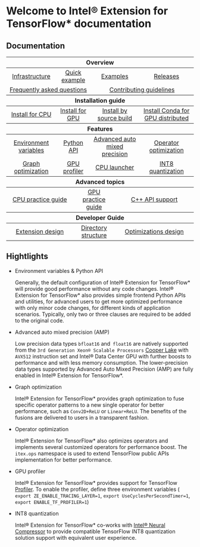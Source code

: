 # Welcome to Intel® Extension for TensorFlow* documentation


## Documentation

<table class="docutils">
  <thead>
  <tr>
    <th colspan="12">Overview</th>
  </tr>
  </thead>
  <tbody>
    <tr>
      <td colspan="3" align="center"><a href="guide/infrastructure.md">Infrastructure</a></td>
      <td colspan="3" align="center"><a href="../examples/quick_example.md">Quick example</a></td>
      <td colspan="3" align="center"><a href="../examples">Examples</a></td>
      <td colspan="3" align="center"><a href="community/releases.md">Releases</a></td>
    </tr>
    <tr>
      <td colspan="6" align="center"><a href="guide/FAQ.md">Frequently asked questions</a></td>
      <td colspan="6" align="center"><a href="community/contributing.md">Contributing guidelines</a></td>
    </tr>
  </tbody>
  <thead>
  <tr>
    <th colspan="12">Installation guide</th>
  </tr>
  </thead>
  <tbody>
    <tr>
      <td colspan="3" align="center"><a href="install/experimental/install_for_cpu.md">Install for CPU</a></td>
      <td colspan="3" align="center"><a href="install/install_for_gpu.md">Install for GPU</a></td>
      <td colspan="3" align="center"><a href="install/how_to_build.md">Install by source build</a></td>
	  <td colspan="3" align="center"><a href="install/experimental/install_for_gpu_conda.md">Install Conda for GPU distributed</a></td>
    </tr>
  </tbody>
  <thead>
    <tr>
      <th colspan="12">Features</th>
    </tr>
  </thead>
  <tbody>
    <tr>
        <td colspan="3" align="center"><a href="guide/environment_variables.md">Environment variables</a></td>
		<td colspan="3" align="center"><a href="guide/python_api.md">Python API</a></td>
        <td colspan="3" align="center"><a href="guide/advanced_auto_mixed_precision.md">Advanced auto mixed precision</a></td>
		<td colspan="3" align="center"><a href="guide/itex_ops.md">Operator optimization</a></td>
    </tr>
    <tr>
        <td colspan="3" align="center"><a href="guide/itex_fusion.md">Graph optimization</a></td>
        <td colspan="3" align="center"><a href="guide/how_to_enable_profiler.md">GPU profiler</a></td>
		<td colspan="3" align="center"><a href="guide/launch.md">CPU launcher</a></td>
        <td colspan="3" align="center"><a href="guide/INT8_quantization.md">INT8 quantization</a></td>
    </tr>
  </tbody>
  <thead>
      <tr>
        <th colspan="12">Advanced topics</th>
      </tr>
  </thead>
  <tbody>
      <tr>
        <td colspan="4" align="center"><a href="guide/practice_guide.md#cpu-practice-guide">CPU practice guide</a></td>
        <td colspan="4" align="center"><a href="guide/practice_guide.md#gpu-practice-guide">GPU practice guide</a></td>
        <td colspan="4" align="center"><a href="install/experimental/install_for_cpp.md">C++ API support</a></td>
      </tr>
  </tbody>
    <thead>
      <tr>
        <th colspan="12">Developer Guide</th>
      </tr>
  </thead>
  <tbody>
      <tr>
          <td colspan="4" align="center"><a href="design/extension_design.md">Extension design</a></td>
		  <td colspan="4" align="center"><a href="design/directory_structure.md">Directory structure</a></td>
		  <td colspan="4" align="center"><a href="design/optimization/README.md">Optimizations design</a></td>
      </tr>
  </tbody>
</table>


## Hightlights

* Environment variables & Python API

  Generally, the default configuration of Intel® Extension for TensorFlow\* will provide good performance without any code changes. 
  Intel® Extension for TensorFlow\* also provides simple frontend Python APIs and utilities, for advanced users to get more optimized performance with only minor code changes, for different kinds of application scenarios. Typically, only two or three clauses are required to be added to the original code.

* Advanced auto mixed precision (AMP)

  Low precision data types `bfloat16` and` float16` are natively supported from the `3rd Generation Xeon® Scalable Processors` [Cooper Lake](https://ark.intel.com/content/www/us/en/ark/products/series/204098/3rd-generation-intel-xeon-scalable-processors.html)  with `AVX512` instruction set and Intel® Data Center GPU with further boosts to performance and with less memory consumption. The lower-precision data types supported by Advanced Auto Mixed Precision (AMP) are fully enabled in Intel® Extension for TensorFlow*.

* Graph optimization

  Intel® Extension for TensorFlow\* provides graph optimization to fuse specific operator patterns to a new single operator for better performance, such as `Conv2D+ReLU` or `Linear+ReLU`.  The benefits of the fusions are delivered to users in a transparent fashion.

* Operator optimization

  Intel® Extension for TensorFlow\* also optimizes operators and implements several customized operators for performance boost. The `itex.ops` namespace is used to extend TensorFlow public APIs implementation for better performance.

* GPU profiler

  Intel® Extension for TensorFlow\* provides support for TensorFlow [Profiler](https://www.tensorflow.org/guide/profiler). To enable the profiler, define three environment variables ( `export ZE_ENABLE_TRACING_LAYER=1`, `export UseCyclesPerSecondTimer=1`, `export ENABLE_TF_PROFILER=1`)

* INT8 quantization

  Intel® Extension for TensorFlow* co-works with [Intel® Neural Compressor](https://github.com/intel/neural-compressor) to provide compatible TensorFlow INT8 quantization solution support with equivalent user experience.
